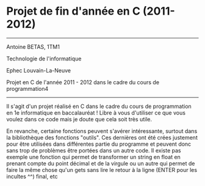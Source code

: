 Projet de fin d'année en C (2011-2012)
===========
----
Antoine BETAS, 1TM1

Technologie de l'informatique

Ephec Louvain-La-Neuve

Projet en C de l'année 2011 - 2012 dans le cadre du cours de programmation4

----
Il s'agit d'un projet réalisé en C dans le cadre du cours de programmation en 1e informatique en baccalauréat ! Libre à vous d'utiliser ce que vous voulez dans ce code mais je doute que cela soit très utile.

En revanche, certaine fonctions peuvent s'avérer intéressante, surtout dans la bibliothèque des fonctions "outils". Ces dernières ont été crées justement pour être utilisées dans différentes partie du programme et peuvent donc sans trop de problèmes être portées dans un autre code. Il existe pas exemple une fonction qui permet de transformer un string en float en prenant compte du point décimal et de la virgule ou un autre qui permet de faire la même chose qu'un gets sans lire le retour à la ligne (ENTER pour les incultes ^^) final, etc
